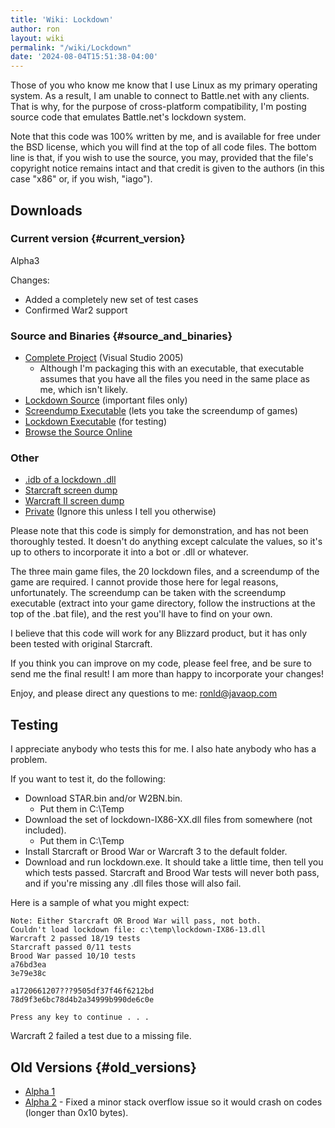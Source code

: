 ```yaml
---
title: 'Wiki: Lockdown'
author: ron
layout: wiki
permalink: "/wiki/Lockdown"
date: '2024-08-04T15:51:38-04:00'
---
```


Those of you who know me know that I use Linux as my primary operating system. As a result, I am unable to connect to Battle.net with any clients. That is why, for the purpose of cross-platform compatibility, I\'m posting source code that emulates Battle.net\'s lockdown system.

Note that this code was 100% written by me, and is available for free under the BSD license, which you will find at the top of all code files. The bottom line is that, if you wish to use the source, you may, provided that the file\'s copyright notice remains intact and that credit is given to the authors (in this case \"x86\" or, if you wish, \"iago\").

## Downloads

### Current version {#current_version}

Alpha3

Changes:

-   Added a completely new set of test cases
-   Confirmed War2 support

### Source and Binaries {#source_and_binaries}

-   [Complete Project](http://www.javaop.com/~ron/code/lockdown/alpha3/lockdown-complete.zip) (Visual Studio 2005)
    -   Although I\'m packaging this with an executable, that executable assumes that you have all the files you need in the same place as me, which isn\'t likely.
-   [Lockdown Source](http://www.javaop.com/~ron/code/lockdown/alpha3/lockdown-source.zip) (important files only)
-   [Screendump Executable](http://www.javaop.com/~ron/code/lockdown/alpha3/screendump-bin.zip) (lets you take the screendump of games)
-   [Lockdown Executable](http://www.javaop.com/~ron/code/lockdown/alpha3/lockdown.exe) (for testing)
-   [Browse the Source Online](http://www.javaop.com/~ron/code/lockdown/alpha3/lockdown)

### Other

-   [.idb of a lockdown .dll](http://www.javaop.com/~ron/code/lockdown/lockdown-IX86-00.idb.zip)
-   [Starcraft screen dump](http://www.javaop.com/~ron/code/lockdown/STAR.bin)
-   [Warcraft II screen dump](http://www.javaop.com/~ron/code/lockdown/W2BN.bin)
-   [Private](http://www.javaop.com/~ron/code/lockdown/Private.rar) (Ignore this unless I tell you otherwise)

Please note that this code is simply for demonstration, and has not been thoroughly tested. It doesn\'t do anything except calculate the values, so it\'s up to others to incorporate it into a bot or .dll or whatever.

The three main game files, the 20 lockdown files, and a screendump of the game are required. I cannot provide those here for legal reasons, unfortunately. The screendump can be taken with the screendump executable (extract into your game directory, follow the instructions at the top of the .bat file), and the rest you\'ll have to find on your own.

I believe that this code will work for any Blizzard product, but it has only been tested with original Starcraft.

If you think you can improve on my code, please feel free, and be sure to send me the final result! I am more than happy to incorporate your changes!

Enjoy, and please direct any questions to me: <ronld@javaop.com>

## Testing

I appreciate anybody who tests this for me. I also hate anybody who has a problem.

If you want to test it, do the following:

-   Download STAR.bin and/or W2BN.bin.
    -   Put them in C:\\Temp
-   Download the set of lockdown-IX86-XX.dll files from somewhere (not included).
    -   Put them in C:\\Temp
-   Install Starcraft or Brood War or Warcraft 3 to the default folder.
-   Download and run lockdown.exe. It should take a little time, then tell you which tests passed. Starcraft and Brood War tests will never both pass, and if you\'re missing any .dll files those will also fail.

Here is a sample of what you might expect:

    Note: Either Starcraft OR Brood War will pass, not both.
    Couldn't load lockdown file: c:\temp\lockdown-IX86-13.dll
    Warcraft 2 passed 18/19 tests
    Starcraft passed 0/11 tests
    Brood War passed 10/10 tests
    a76bd3ea
    3e79e38c

    a1720661207???9505df37f46f6212bd
    78d9f3e6bc78d4b2a34999b990de6c0e

    Press any key to continue . . .

Warcraft 2 failed a test due to a missing file.

## Old Versions {#old_versions}

-   [Alpha 1](http://www.javaop.com/~ron/code/lockdown/alpha1)
-   [Alpha 2](http://www.javaop.com/~ron/code/lockdown/alpha2) - Fixed a minor stack overflow issue so it would crash on codes (longer than 0x10 bytes).
